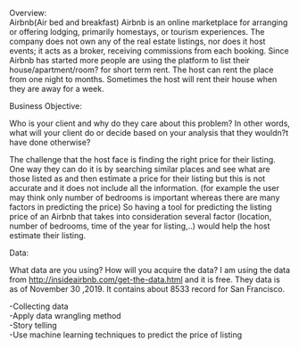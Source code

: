 
Overview:</br>
Airbnb(Air bed and breakfast)
Airbnb is an online marketplace for arranging or offering lodging, primarily homestays, or tourism experiences. The company does not own any of the real estate listings, nor does it host events; it acts as a broker, receiving commissions from each booking. 
Since Airbnb has started more people are using the platform to list their house/apartment/room? for short term rent. The host can rent the place from one night to months. Sometimes the host will rent their house when they are away for a week. 

Business Objective:</br>

Who is your client and why do they care about this problem? In other words, what will your client do or decide based on your analysis that they wouldn?t have done otherwise?

The challenge that the host face is finding the right price for their listing. One way they can do it is by searching similar places and see what are those listed as and then estimate a price for their listing but this is not accurate and it does not include all the information. (for example the user may think only number of bedrooms is important whereas there are many factors in predicting the price)
So having a tool for predicting the listing price of an Airbnb that takes into consideration several factor (location, number of bedrooms, time of the year for listing,..) would help the host estimate their listing.

Data:</br>

What data are you using? How will you acquire the data?
I am using the data from http://insideairbnb.com/get-the-data.html and it is free. They data is as of November 30 ,2019. It contains about 8533 record for San Francisco.

-Collecting data </br>
-Apply data wrangling method</br>
-Story telling</br>
-Use machine learning techniques to predict the price of listing</br>
